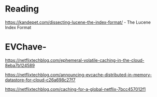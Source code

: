 # Reading


https://kandepet.com/dissecting-lucene-the-index-format/  - The Lucene Index Format

# EVChave-

https://netflixtechblog.com/ephemeral-volatile-caching-in-the-cloud-8eba7b124589

https://netflixtechblog.com/announcing-evcache-distributed-in-memory-datastore-for-cloud-c26a698c27f7

https://netflixtechblog.com/caching-for-a-global-netflix-7bcc457012f1

